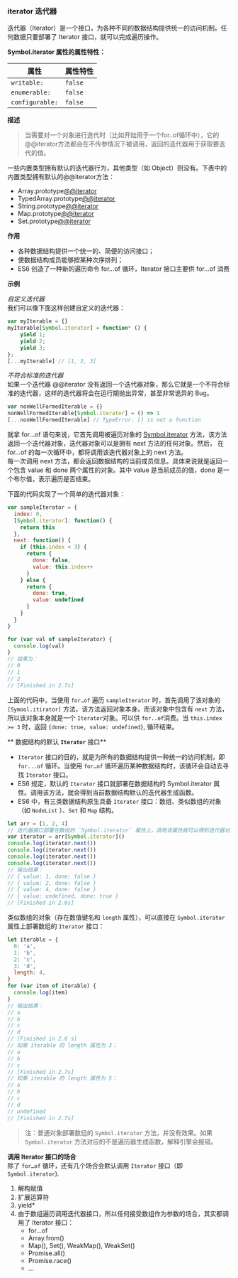 ### iterator 迭代器

迭代器（Iterator）是一个接口，为各种不同的数据结构提供统一的访问机制。任何数据只要部署了 Iterator 接口，就可以完成遍历操作。

**Symbol.iterator 属性的属性特性：**

| 属性 | 属性特性 |
| --- | --- |
| `writable:` | `false` |
| `enumerable:` | `false` |
| `configurable:` | `false` |

**描述**

> 当需要对一个对象进行迭代时（比如开始用于一个for..of循环中），它的@@iterator方法都会在不传参情况下被调用，返回的迭代器用于获取要迭代的值。

一些内置类型拥有默认的迭代器行为，其他类型（如 Object）则没有。下表中的内置类型拥有默认的@@iterator方法：

* Array.prototype[@@iterator]()
* TypedArray.prototype[@@iterator]()
* String.prototype[@@iterator]()
* Map.prototype[@@iterator]()
* Set.prototype[@@iterator]()

**作用**

* 各种数据结构提供一个统一的、简便的访问接口；
* 使数据结构成员能够按某种次序排列；
* ES6 创造了一种新的遍历命令 for...of 循环，Iterator 接口主要供 for…of 消费

**示例**

_自定义迭代器_  
我们可以像下面这样创建自定义的迭代器：

```javaScript
var myIterable = {}
myIterable[Symbol.iterator] = function* () {
    yield 1;
    yield 2;
    yield 3;
};
[...myIterable] // [1, 2, 3]
```

_不符合标准的迭代器_  
如果一个迭代器 @@iterator 没有返回一个迭代器对象，那么它就是一个不符合标准的迭代器，这样的迭代器将会在运行期抛出异常，甚至非常诡异的 Bug。

```javaScript
var nonWellFormedIterable = {}
nonWellFormedIterable[Symbol.iterator] = () => 1
[...nonWellFormedIterable] // TypeError: [] is not a function
```

就拿 for…of 语句来说，它首先调用被遍历对象的 [Symbol.iterator]() 方法，该方法返回一个迭代器对象，迭代器对象可以是拥有 next 方法的任何对象。然后， 在 for…of 的每一次循环中，都将调用该迭代器对象上的 next 方法。  
每一次调用 next 方法，都会返回数据结构的当前成员信息。具体来说就是返回一个包含 value 和 done 两个属性的对象。其中 value 是当前成员的值，done 是一 个布尔值，表示遍历是否结束。

下面的代码实现了一个简单的迭代器对象：

```javaScript
var sampleIterator = {
  index: 0,
  [Symbol.iterator]: function() {
    return this
  },
  next: function() {
    if (this.index < 3) {
      return {
        done: false,
        value: this.index++
      }
    } else {
      return {
        done: true,
        value: undefined
      }
    }
  }
}

for (var val of sampleIterator) {
  console.log(val)
}
// 结果为：
// 0
// 1
// 2
// [Finished in 2.7s]
```

上面的代码中，当使用 `for…of` 遍历 `sampleIterator` 时，首先调用了该对象的 `[Symool.itirator]` 方法，该方法返回对象本身。而该对象中包含有 `next` 方法，所以该对象本身就是一个 `Iterator`对象。可以供 `for..of`消费。当 `this.index >= 3` 时，返回 `{done: true, value: undefined}`, 循环结束。

** 数据结构的默认 **`Iterator`** 接口**

* `Iterator` 接口的目的，就是为所有的数据结构提供一种统一的访问机制，即 `for...of` 循环。当使用 `for…of` 循环遍历某种数据结构时，该循环会自动去寻找 `Iterator` 接口。
* ES6 规定，默认的 `Iterator` 接口就部署在数据结构的 Symbol.iterator 属性。调用该方法，就会得到当前数据结构默认的迭代器生成函数。
* ES6 中，有三类数据结构原生具备 `Iterator` 接口：数组、类似数组的对象（如 `NodeList` ）、`Set` 和 `Map` 结构。

```javaScript
let arr = [1, 2, 4]
// 迭代器接口部署在数组的 `Symbol.iterator` 属性上，调用该属性就可以得到迭代器对象（一个包含 next 函数的对象）
var iterator = arr[Symbol.iterator]()
console.log(iterator.next())
console.log(iterator.next())
console.log(iterator.next())
console.log(iterator.next())
// 输出结果：
// { value: 1, done: false }
// { value: 2, done: false }
// { value: 4, done: false }
// { value: undefined, done: true }
// [Finished in 2.6s]
```

类似数组的对象（存在数值键名和 `length` 属性），可以直接在 `Symbol.iterator` 属性上部署数组的 `Iterator` 接口：

```javaScript
let iterable = {
  0: 'a',
  1: 'b',
  2: 'c',
  3: 'd',
  length: 4,
}
for (var item of iterable) {
  console.log(item)
}
// 输出结果：
// a
// b
// c
// d
// [Finished in 2.6 s]
// 如果 iterable 的 length 属性为 3：
// a
// b
// c
// [Finished in 2.7s]
// 如果 iterable 的 length 属性为 5：
// a
// b
// c
// d
// undefined
// [Finished in 2.7s]
```

> 注：普通对象部署数组的 `Symbol.iterator` 方法，并没有效果。如果 `Symbol.iterator` 方法对应的不是遍历器生成函数，解释引擎会报错。

**调用 Iterator 接口的场合**  
除了 `for…of` 循环，还有几个场合会默认调用 `Iterator` 接口（即 `Symbol.iterator`\).

1. 解构赋值
2. 扩展运算符
3. yield\*
4. 由于数组遍历调用迭代器接口，所以任何接受数组作为参数的场合，其实都调用了 Iterator 接口：
   * for…of
   * Array.from\(\)
   * Map\(\), Set\(\), WeakMap\(\), WeakSet\(\)
   * Promise.all\(\)
   * Promise.race\(\)
   * …



